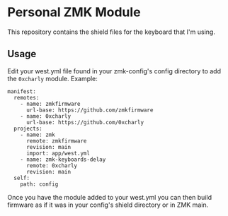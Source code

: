 # Personal ZMK Module

This repository contains the shield files for the keyboard that I'm using.

## Usage

Edit your west.yml file found in your zmk-config's config directory to add the
`0xcharly` module. Example:

```
manifest:
  remotes:
    - name: zmkfirmware
      url-base: https://github.com/zmkfirmware
    - name: 0xcharly
      url-base: https://github.com/0xcharly
  projects:
    - name: zmk
      remote: zmkfirmware
      revision: main
      import: app/west.yml
    - name: zmk-keyboards-delay
      remote: 0xcharly
      revision: main
  self:
    path: config
```

Once you have the module added to your west.yml you can then build firmware as
if it was in your config's shield directory or in ZMK main.
